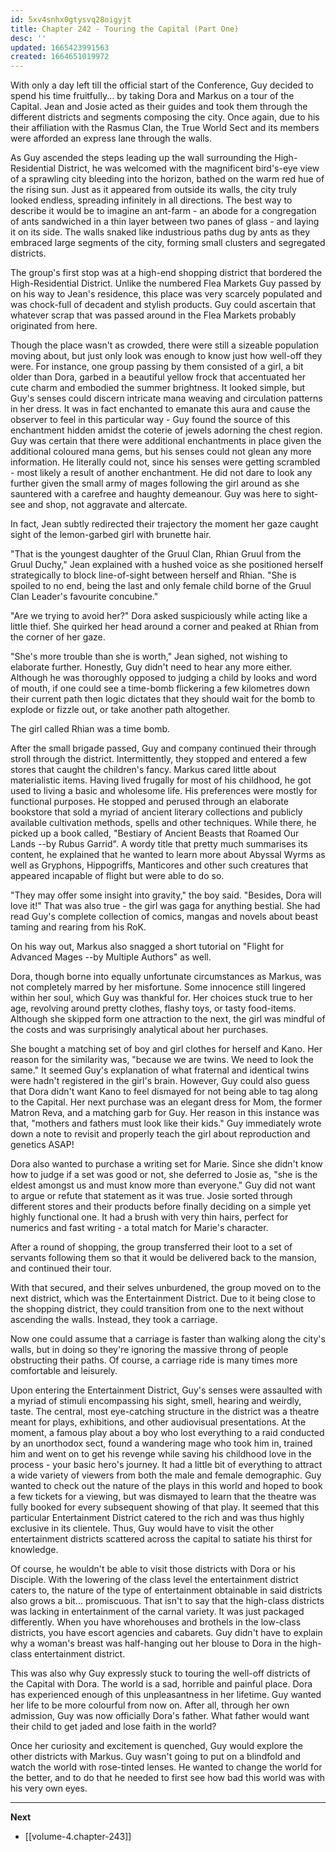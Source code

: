 ```yaml
---
id: 5xv4snhx0gtysvq28oigyjt
title: Chapter 242 - Touring the Capital (Part One)
desc: ''
updated: 1665423991563
created: 1664651019972
---
```


With only a day left till the official start of the Conference, Guy decided to spend his time fruitfully... by taking Dora and Markus on a tour of the Capital. Jean and Josie acted as their guides and took them through the different districts and segments composing the city. Once again, due to his their affiliation with the Rasmus Clan, the True World Sect and its members were afforded an express lane through the walls.

As Guy ascended the steps leading up the wall surrounding the High-Residential District, he was welcomed with the magnificent bird's-eye view of a sprawling city bleeding into the horizon, bathed on the warm red hue of the rising sun. Just as it appeared from outside its walls, the city truly looked endless, spreading infinitely in all directions. The best way to describe it would be to imagine an ant-farm - an abode for a congregation of ants sandwiched in a thin layer between two panes of glass - and laying it on its side. The walls snaked like industrious paths dug by ants as they embraced large segments of the city, forming small clusters and segregated districts.

The group's first stop was at a high-end shopping district that bordered the High-Residential District. Unlike the numbered Flea Markets Guy passed by on his way to Jean's residence, this place was very scarcely populated and was chock-full of decadent and stylish products. Guy could ascertain that whatever scrap that was passed around in the Flea Markets probably originated from here.

Though the place wasn't as crowded, there were still a sizeable population moving about, but just only look was enough to know just how well-off they were. For instance, one group passing by them consisted of a girl, a bit older than Dora, garbed in a beautiful yellow frock that accentuated her cute charm and embodied the summer brightness. It looked simple, but Guy's senses could discern intricate mana weaving and circulation patterns in her dress. It was in fact enchanted to emanate this aura and cause the observer to feel in this particular way - Guy found the source of this enchantment hidden amidst the coterie of jewels adorning the chest region. Guy was certain that there were additional enchantments in place given the additional coloured mana gems, but his senses could not glean any more information. He literally could not, since his senses were getting scrambled - most likely a result of another enchantment. He did not dare to look any further given the small army of mages following the girl around as she sauntered with a carefree and haughty demeanour. Guy was here to sight-see and shop, not aggravate and altercate.

In fact, Jean subtly redirected their trajectory the moment her gaze caught sight of the lemon-garbed girl with brunette hair.

"That is the youngest daughter of the Gruul Clan, Rhian Gruul from the Gruul Duchy," Jean explained with a hushed voice as she positioned herself strategically to block line-of-sight between herself and Rhian. "She is spoiled to no end, being the last and only female child borne of the Gruul Clan Leader's favourite concubine."

"Are we trying to avoid her?" Dora asked suspiciously while acting like a little thief. She quirked her head around a corner and peaked at Rhian from the corner of her gaze.

"She's more trouble than she is worth," Jean sighed, not wishing to elaborate further. Honestly, Guy didn't need to hear any more either. Although he was thoroughly opposed to judging a child by looks and word of mouth, if one could see a time-bomb flickering a few kilometres down their current path then logic dictates that they should wait for the bomb to explode or fizzle out, or take another path altogether.

The girl called Rhian was a time bomb.

After the small brigade passed, Guy and company continued their through stroll through the district. Intermittently, they stopped and entered a few stores that caught the children's fancy. Markus cared little about materialistic items. Having lived frugally for most of his childhood, he got used to living a basic and wholesome life. His preferences were mostly for functional purposes. He stopped and perused through an elaborate bookstore that sold a myriad of ancient literary collections and publicly available cultivation methods, spells and other techniques. While there, he picked up a book called, "Bestiary of Ancient Beasts that Roamed Our Lands --by Rubus Garrid". A wordy title that pretty much summarises its content, he explained that he wanted to learn more about Abyssal Wyrms as well as Gryphons, Hippogriffs, Manticores and other such creatures that appeared incapable of flight but were able to do so.

"They may offer some insight into gravity," the boy said. "Besides, Dora will love it!" That was also true - the girl was gaga for anything bestial. She had read Guy's complete collection of comics, mangas and novels about beast taming and rearing from his RoK.

On his way out, Markus also snagged a short tutorial on "Flight for Advanced Mages --by Multiple Authors" as well.

Dora, though borne into equally unfortunate circumstances as Markus, was not completely marred by her misfortune. Some innocence still lingered within her soul, which Guy was thankful for. Her choices stuck true to her age, revolving around pretty clothes, flashy toys, or tasty food-items. Although she skipped form one attraction to the next, the girl was mindful of the costs and was surprisingly analytical about her purchases.

She bought a matching set of boy and girl clothes for herself and Kano. Her reason for the similarity was, "because we are twins. We need to look the same." It seemed Guy's explanation of what fraternal and identical twins were hadn't registered in the girl's brain. However, Guy could also guess that Dora didn't want Kano to feel dismayed for not being able to tag along to the Capital. Her next purchase was an elegant dress for Mom, the former Matron Reva, and a matching garb for Guy. Her reason in this instance was that, "mothers and fathers must look like their kids." Guy immediately wrote down a note to revisit and properly teach the girl about reproduction and genetics ASAP!

Dora also wanted to purchase a writing set for Marie. Since she didn't know how to judge if a set was good or not, she deferred to Josie as, "she is the eldest amongst us and must know more than everyone." Guy did not want to argue or refute that statement as it was true. Josie sorted through different stores and their products before finally deciding on a simple yet highly functional one. It had a brush with very thin hairs, perfect for numerics and fast writing - a total match for Marie's character.

After a round of shopping, the group transferred their loot to a set of servants following them so that it would be delivered back to the mansion, and continued their tour.

With that secured, and their selves unburdened, the group moved on to the next district, which was the Entertainment District. Due to it being close to the shopping district, they could transition from one to the next without ascending the walls. Instead, they took a carriage.

Now one could assume that a carriage is faster than walking along the city's walls, but in doing so they're ignoring the massive throng of people obstructing their paths. Of course, a carriage ride is many times more comfortable and leisurely.

Upon entering the Entertainment District, Guy's senses were assaulted with a myriad of stimuli encompassing his sight, smell, hearing and weirdly, taste. The central, most eye-catching structure in the district was a theatre meant for plays, exhibitions, and other audiovisual presentations. At the moment, a famous play about a boy who lost everything to a raid conducted by an unorthodox sect, found a wandering mage who took him in, trained him and went on to get his revenge while saving his childhood love in the process - your basic hero's journey. It had a little bit of everything to attract a wide variety of viewers from both the male and female demographic. Guy wanted to check out the nature of the plays in this world and hoped to book a few tickets for a viewing, but was dismayed to learn that the theatre was fully booked for every subsequent showing of that play. It seemed that this particular Entertainment District catered to the rich and was thus highly exclusive in its clientele. Thus, Guy would have to visit the other entertainment districts scattered across the capital to satiate his thirst for knowledge.

Of course, he wouldn't be able to visit those districts with Dora or his Disciple. With the lowering of the class level the entertainment district caters to, the nature of the type of entertainment obtainable in said districts also grows a bit... promiscuous. That isn't to say that the high-class districts was lacking in entertainment of the carnal variety. It was just packaged differently. When you have whorehouses and brothels in the low-class districts, you have escort agencies and cabarets. Guy didn't have to explain why a woman's breast was half-hanging out her blouse to Dora in the high-class entertainment district.

This was also why Guy expressly stuck to touring the well-off districts of the Capital with Dora. The world is a sad, horrible and painful place. Dora has experienced enough of this unpleasantness in her lifetime. Guy wanted her life to be more colourful from now on. After all, through her own admission, Guy was now officially Dora's father. What father would want their child to get jaded and lose faith in the world?

Once her curiosity and excitement is quenched, Guy would explore the other districts with Markus. Guy wasn't going to put on a blindfold and watch the world with rose-tinted lenses. He wanted to change the world for the better, and to do that he needed to first see how bad this world was with his very own eyes.

____

**Next**
* [[volume-4.chapter-243]]